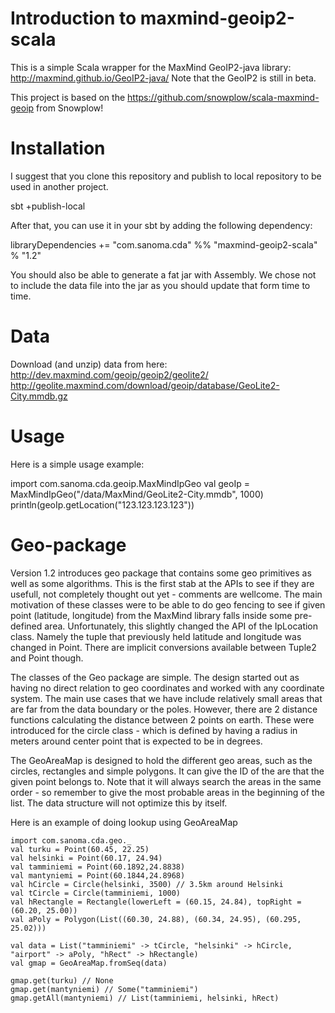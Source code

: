 Introduction to maxmind-geoip2-scala
====================================

This is a simple Scala wrapper for the MaxMind GeoIP2-java library: http://maxmind.github.io/GeoIP2-java/
Note that the GeoIP2 is still in beta.

This project is based on the https://github.com/snowplow/scala-maxmind-geoip from Snowplow!

Installation
============

I suggest that you clone this repository and publish to local repository to be used in another project.

sbt +publish-local

After that, you can use it in your sbt by adding the following dependency:

libraryDependencies += "com.sanoma.cda" %% "maxmind-geoip2-scala" % "1.2"

You should also be able to generate a fat jar with Assembly.
We chose not to include the data file into the jar as you should update that form time to time.

Data
====
Download (and unzip) data from here:
http://dev.maxmind.com/geoip/geoip2/geolite2/
http://geolite.maxmind.com/download/geoip/database/GeoLite2-City.mmdb.gz

Usage
=====

Here is a simple usage example:

import com.sanoma.cda.geoip.MaxMindIpGeo
val geoIp = MaxMindIpGeo("/data/MaxMind/GeoLite2-City.mmdb", 1000)
println(geoIp.getLocation("123.123.123.123"))


Geo-package
===========

Version 1.2 introduces geo package that contains some geo primitives as well as some algorithms. This is the first stab at the APIs to see if they are usefull, not completely thought out yet - comments are wellcome.
The main motivation of these classes were to be able to do geo fencing to see if given point (latitude, longitude) from the MaxMind library falls inside some pre-defined area.
Unfortunately, this slightly changed the API of the IpLocation class. Namely the tuple that previously held latitude and longitude was changed in Point. There are implicit conversions available between Tuple2 and Point though.

The classes of the Geo package are simple. The design started out as having no direct relation to geo coordinates and worked with any coordinate system. The main use cases that we have include relatively small areas that are far from the data boundary or the poles. However, there are 2 distance functions calculating the distance between 2 points on earth. These were introduced for the circle class - which is defined by having a radius in meters around center point that is expected to be in degrees.

The GeoAreaMap is designed to hold the different geo areas, such as the circles, rectangles and simple polygons. It can give the ID of the are that the given point belongs to. Note that it will always search the areas in the same order - so remember to give the most probable areas in the beginning of the list. The data structure will not optimize this by itself.

Here is an example of doing lookup using GeoAreaMap

    import com.sanoma.cda.geo._
    val turku = Point(60.45, 22.25)
    val helsinki = Point(60.17, 24.94)
    val tamminiemi = Point(60.1892,24.8838)
    val mantyniemi = Point(60.1844,24.8968)
    val hCircle = Circle(helsinki, 3500) // 3.5km around Helsinki
    val tCircle = Circle(tamminiemi, 1000)
    val hRectangle = Rectangle(lowerLeft = (60.15, 24.84), topRight = (60.20, 25.00))
    val aPoly = Polygon(List((60.30, 24.88), (60.34, 24.95), (60.295, 25.02)))

    val data = List("tamminiemi" -> tCircle, "helsinki" -> hCircle, "airport" -> aPoly, "hRect" -> hRectangle)
    val gmap = GeoAreaMap.fromSeq(data)

    gmap.get(turku) // None
    gmap.get(mantyniemi) // Some("tamminiemi")
    gmap.getAll(mantyniemi) // List(tamminiemi, helsinki, hRect)

